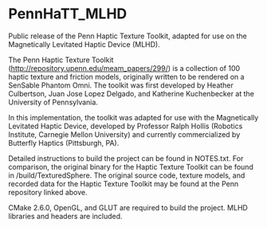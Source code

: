 # PennHaTT_MLHD
Public release of the Penn Haptic Texture Toolkit, adapted for use on the Magnetically Levitated Haptic Device (MLHD).

The Penn Haptic Texture Toolkit (http://repository.upenn.edu/meam_papers/299/) is a collection of 100 haptic texture
and friction models, originally written to be rendered on a SenSable Phantom Omni. The toolkit was first developed 
by Heather Culbertson, Juan Jose Lopez Delgado, and Katherine Kuchenbecker at the University of Pennsylvania.

In this implementation, the toolkit was adapted for use with the Magnetically Levitated Haptic Device, developed by 
Professor Ralph Hollis (Robotics Institute, Carnegie Mellon University) and currently commercialized 
by Butterfly Haptics (Pittsburgh, PA).

Detailed instructions to build the project can be found in NOTES.txt. For comparison, the original binary for the
Haptic Texture Toolkit can be found in /build/TexturedSphere. The original source code, texture models, and recorded
data for the Haptic Texture Toolkit may be found at the Penn repository linked above.

CMake 2.6.0, OpenGL, and GLUT are required to build the project. MLHD libraries and headers are included.
